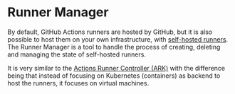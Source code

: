 # Runner Manager

By default, GitHub Actions runners are hosted by GitHub, but it is also
possible to host them on your own infrastructure, with [self-hosted runners].
The Runner Manager is a tool to handle the process of creating,
deleting and managing the state of self-hosted runners.

It is very similar to the [Actions Runner Controller (ARK)] with the
difference being that instead of focusing on Kubernetes (containers) as
backend to host the runners, it focuses on virtual machines.

[Actions Runner Controller (ARK)]: https://github.com/actions/actions-runner-controller/
[self-hosted runners]: https://docs.github.com/en/actions/hosting-your-own-runners/about-self-hosted-runners
